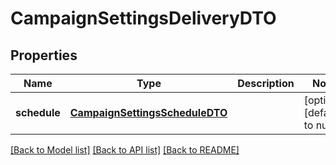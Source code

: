 # CampaignSettingsDeliveryDTO

## Properties
Name | Type | Description | Notes
------------ | ------------- | ------------- | -------------
**schedule** | [**CampaignSettingsScheduleDTO**](CampaignSettingsScheduleDTO.md) |  | [optional] [default to null]

[[Back to Model list]](../README.md#documentation-for-models) [[Back to API list]](../README.md#documentation-for-api-endpoints) [[Back to README]](../README.md)


